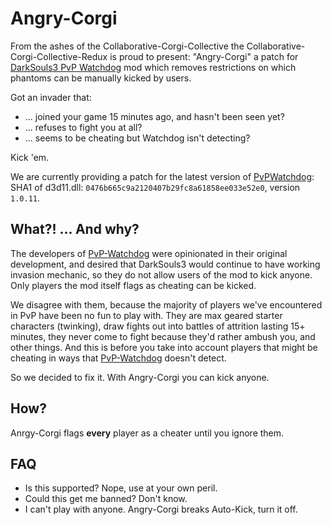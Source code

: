 Angry-Corgi
===========

From the ashes of the Collaborative-Corgi-Collective the
Collaborative-Corgi-Collective-Redux is proud to present: "Angry-Corgi" a patch
for [DarkSouls3 PvP Watchdog][watchdog] mod which removes restrictions on which
phantoms can be manually kicked by users.

Got an invader that:

 * ... joined your game 15 minutes ago, and hasn't been seen yet?
 * ... refuses to fight you at all?
 * ... seems to be cheating but Watchdog isn't detecting?

Kick 'em.

We are currently providing a patch for the latest version of [PvPWatchdog][watchdog]:
SHA1 of d3d11.dll: `0476b665c9a2120407b29fc8a61858ee033e52e0`, version `1.0.11`.

## What?! ... And why?

The developers of [PvP-Watchdog][watchdog] were opinionated in their original
development, and desired that DarkSouls3 would continue to have working
invasion mechanic, so they do not allow users of the mod to kick anyone. Only
players the mod itself flags as cheating can be kicked.

We disagree with them, because the majority of players we've encountered in
PvP have been no fun to play with. They are max geared starter characters
(twinking), draw fights out into battles of attrition lasting 15+ minutes,
they never come to fight because they'd rather ambush you, and other things.
And this is before you take into account players that might be cheating in
ways that [PvP-Watchdog][watchdog] doesn't detect.

So we decided to fix it. With Angry-Corgi you can kick anyone.

## How?

Anrgy-Corgi flags __every__ player as a cheater until you ignore them.

## FAQ

 * Is this supported? Nope, use at your own peril.
 * Could this get me banned? Don't know.
 * I can't play with anyone. Angry-Corgi breaks Auto-Kick, turn it off.

[watchdog]: https://github.com/Jellybaby34/Dark-Souls-3-PvP-Watchdog
